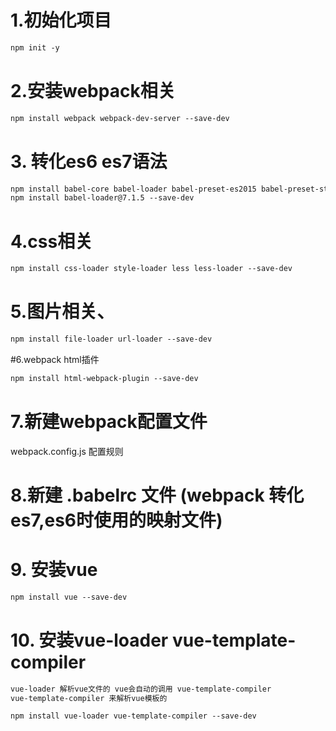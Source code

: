 # 1.初始化项目
```html
npm init -y
```
# 2.安装webpack相关
```html
npm install webpack webpack-dev-server --save-dev
```
# 3. 转化es6 es7语法
```html
npm install babel-core babel-loader babel-preset-es2015 babel-preset-stage-0 --save-dev 
npm install babel-loader@7.1.5 --save-dev
```
# 4.css相关
```html
npm install css-loader style-loader less less-loader --save-dev
```
# 5.图片相关、
```html
npm install file-loader url-loader --save-dev
```
#6.webpack html插件
```html
npm install html-webpack-plugin --save-dev
```

# 7.新建webpack配置文件
webpack.config.js 配置规则

# 8.新建 .babelrc 文件 (webpack 转化es7,es6时使用的映射文件)

# 9. 安装vue
```html
npm install vue --save-dev
```

# 10. 安装vue-loader vue-template-compiler
```html
vue-loader 解析vue文件的 vue会自动的调用 vue-template-compiler
vue-template-compiler 来解析vue模板的

npm install vue-loader vue-template-compiler --save-dev
```
